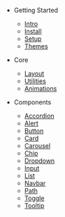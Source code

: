 * Getting Started
  * [Intro](README.md)
  * [Install](getting-started/install.md)
  * [Setup](getting-started/setup.md)
  * [Themes](getting-started/themes.md)

* Core
  * [Layout](core/layout.md)
  * [Utilities](core/utilities.md)
  * [Animations](core/animations.md)

* Components
  * [Accordion](components/accordion.md)
  * [Alert](components/alert.md)
  * [Button](components/button.md)
  * [Card](components/card.md)
  * [Carousel](components/carousel.md)
  * [Chip](components/chip.md)
  * [Dropdown](components/dropdown.md)
  * [Input](components/input.md)
  * [List](components/list.md)
  * [Navbar](components/navbar.md)
  * [Path](components/path.md)
  * [Toggle](components/toggle.md)
  * [Tooltip](components/tooltip.md)